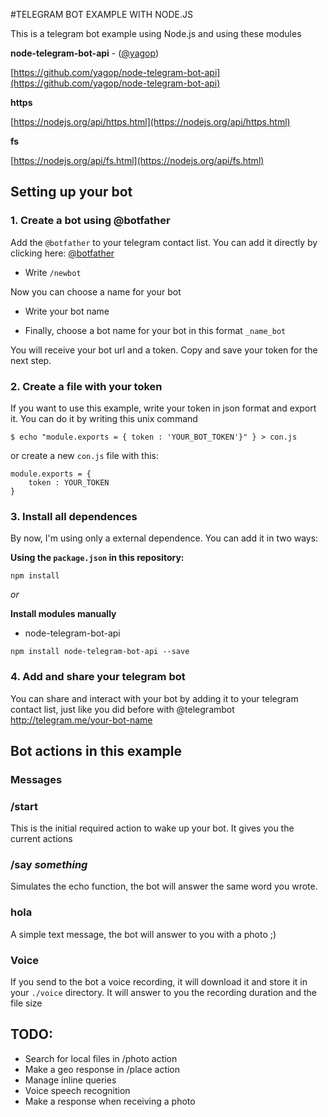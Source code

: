 #TELEGRAM BOT EXAMPLE WITH NODE.JS

This is a telegram bot example using Node.js and using these modules

**node-telegram-bot-api** - ([@yagop](https://github.com/yagop))

[https://github.com/yagop/node-telegram-bot-api](https://github.com/yagop/node-telegram-bot-api)

**https**

[https://nodejs.org/api/https.html](https://nodejs.org/api/https.html)

**fs**

[https://nodejs.org/api/fs.html](https://nodejs.org/api/fs.html)

## Setting up your bot


### 1. Create a bot using @botfather

Add the `@botfather` to your telegram contact list.
You can add it directly by clicking here: [@botfather](http://telegram.me/botfather)


- Write `/newbot`

Now you can choose a name for your bot

- Write your bot name

- Finally, choose a bot name for your bot in this format `_name_bot`

You will receive your bot url and a token. Copy and save your token for the next step.

### 2. Create a file with your token

If you want to use this example, write your token in json format and export it.
You can do it by writing this unix command 

```shell
$ echo "module.exports = { token : 'YOUR_BOT_TOKEN'}" } > con.js
```

or create a new `con.js` file with this:

```
module.exports = {
	token : YOUR_TOKEN
}
```

### 3. Install all dependences 

By now, I'm using only a external dependence. You can add it in two ways:

**Using the `package.json` in this repository:**
```
npm install
```

_or_

**Install modules manually**

- node-telegram-bot-api
```
npm install node-telegram-bot-api --save
```


### 4. Add and share your telegram bot

You can share and interact with your bot by adding it to your telegram contact list, just like you did before with @telegrambot
http://telegram.me/your-bot-name



## Bot actions in this example

### **Messages**

### /start

This is the initial required action to wake up your bot. It gives you the current actions

### /say _something_

Simulates the echo function, the bot will answer the same word you wrote.

### hola

A simple text message, the bot will answer to you with a photo ;)


### **Voice**

If you send to the bot a voice recording, it will download it and store it in your `./voice` directory.
It will answer to you the recording duration and the file size


## TODO:

- Search for local files in /photo action 
- Make a geo response in /place action
- Manage inline queries
- Voice speech recognition
- Make a response when receiving a photo














